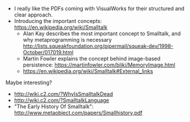 * I really like the PDFs coming with VisualWorks for their structured and clear approach.
* Introducing the important concepts: https://en.wikipedia.org/wiki/Smalltalk
    * Alan Kay describes the most important concept to Smalltalk, and why metaprogramming is necessary http://lists.squeakfoundation.org/pipermail/squeak-dev/1998-October/017019.html
    * Martin Fowler explains the concept behind image-based persistence: https://martinfowler.com/bliki/MemoryImage.html
    * https://en.wikipedia.org/wiki/Smalltalk#External_links


Maybe interesting?
* http://wiki.c2.com/?WhyIsSmalltalkDead
* http://wiki.c2.com/?SmalltalkLanguage
* "The Early History Of Smalltalk": http://www.metaobject.com/papers/Smallhistory.pdf
